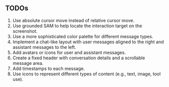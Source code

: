 ## TODOs

1. Use absolute cursor move instead of relative cursor move.
2. Use grounded SAM to help locate the interaction target on the screenshot.
3. Use a more sophisticated color palette for different message types.
4. Implement a chat-like layout with user messages aligned to the right and assistant messages to the left.
5. Add avatars or icons for user and assistant messages.
6. Create a fixed header with conversation details and a scrollable message area.
7. Add timestamps to each message.
8. Use icons to represent different types of content (e.g., text, image, tool use).